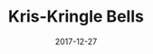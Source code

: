 ---
title: "Kris-Kringle Bells"
show_title_on_cover: false
date: "2017-12-27"
version: 2
volume: 1
issue: 3
category: "Zene and Zeanne Version 2 - Facebook"
format: "caption-slideshow-v2022_1"
synopsis: "Zene, Zeanne, and their friends celebrate their Christmas Party at their Grade 2 classroom"
url: "https://au-venturous-buddy.github.io/ZNZN-V2-MBFB-V1-I3/"
---
